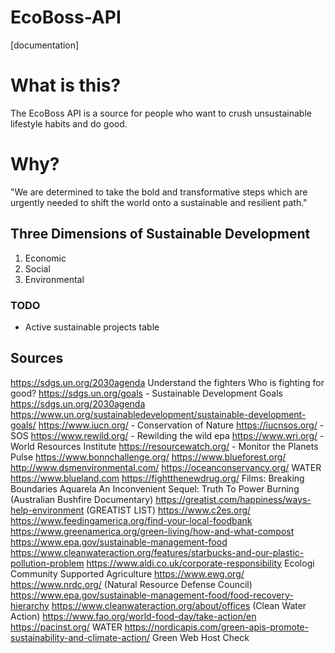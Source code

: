 # EcoBoss-API
[documentation]
# What is this? 
The EcoBoss API is a source for people who want to crush unsustainable lifestyle habits and do good. 

# Why? 
"We are determined to take the bold and transformative steps which are urgently needed to shift the world onto a sustainable and resilient path."

## Three Dimensions of Sustainable Development
   1. Economic
   2. Social
   3. Environmental


### TODO
- Active sustainable projects table

## Sources
https://sdgs.un.org/2030agenda 
Understand the fighters
Who is fighting for good?
https://sdgs.un.org/goals - Sustainable Development Goals
https://sdgs.un.org/2030agenda 
https://www.un.org/sustainabledevelopment/sustainable-development-goals/ 
https://www.iucn.org/ - Conservation of Nature 
https://iucnsos.org/ - SOS
https://www.rewild.org/ - Rewilding the wild
epa 
https://www.wri.org/ - World Resources Institute
https://resourcewatch.org/ - Monitor the Planets Pulse
https://www.bonnchallenge.org/ 
https://www.blueforest.org/ 
http://www.dsmenvironmental.com/ 
https://oceanconservancy.org/ WATER
https://www.blueland.com 
https://fightthenewdrug.org/ 
Films: 
Breaking Boundaries 
Aquarela 
An Inconvenient Sequel: Truth To Power
Burning (Australian Bushfire Documentary)
https://greatist.com/happiness/ways-help-environment (GREATIST LIST)
https://www.c2es.org/ 
https://www.feedingamerica.org/find-your-local-foodbank 
https://www.greenamerica.org/green-living/how-and-what-compost 
https://www.epa.gov/sustainable-management-food 
https://www.cleanwateraction.org/features/starbucks-and-our-plastic-pollution-problem 
https://www.aldi.co.uk/corporate-responsibility 
Ecologi
Community Supported Agriculture
https://www.ewg.org/  
https://www.nrdc.org/ (Natural Resource Defense Council)
https://www.epa.gov/sustainable-management-food/food-recovery-hierarchy 
https://www.cleanwateraction.org/about/offices (Clean Water Action)
https://www.fao.org/world-food-day/take-action/en 
https://pacinst.org/ WATER
https://nordicapis.com/green-apis-promote-sustainability-and-climate-action/ Green Web Host Check
